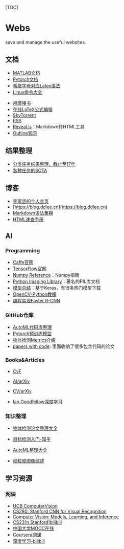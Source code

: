 [TOC]

# Webs

save and manage the useful websites.



## 文档

+ [MATLAB文档](https://ww2.mathworks.cn/help/)
+ [Pytorch文档](https://pytorch.org/docs/stable/index.html)
+ [希腊字母对应Latex语法](https://www.latex-tutorial.com/symbols/greek-alphabet/)
+ [Linux命令大全](https://man.linuxde.net)

- [鸠摩搜书](https://www.jiumodiary.com/)
- [在线LaTeX公式编辑](https://www.codecogs.com/latex/eqneditor.php)
- [SkyTorrent](https://www.skytorrents.lol/?query=)
- [RSS](https://docs.rsshub.app/#%E9%B8%A3%E8%B0%A2)
- [Reveal.js](https://github.com/hakimel/reveal.js)：Markdown转HTML工具
- [Outline官网](https://s3.amazonaws.com/outline-vpn/index.html#/zh-CN/home)



## 结果整理

+ [分类任务结果整理，截止至17年](http://rodrigob.github.io/are_we_there_yet/build/classification_datasets_results.html#43494641522d3130)
+ [各种任务的SOTA](https://paperswithcode.com/sota)



## 博客

+ [李家丞的个人主页](https://ddlee.cn/#)
+ [https://blog.ddlee.cn](https://blog.ddlee.cn)
+ [Markdown语法集锦](https://www.cnblogs.com/Bone-ACE/p/4558870.html)
+ [HTML速查手册](https://www.runoob.com/html/html-quicklist.html)



## AI

### Programming

+ [Caffe官网](http://caffe.berkeleyvision.org/)
+ [TensorFlow官网](https://www.tensorflow.org)
+ [Numpy Reference](https://docs.scipy.org/doc/numpy/reference/index.html)：Numpy指南
+ [Python Imaging Library](http://effbot.org/imagingbook/)：著名的PIL库文档
+ [模型总结](https://modeldepot.io/browse)：基于Keras，有很多热门模型下载
+ [OpenCV-Python教程](https://www.kancloud.cn/aollo/aolloopencv/269602)
+ [编程实现Faster R-CNN](https://zhuanlan.zhihu.com/p/32404424 )

### GitHub仓库

+ [AutoML代码库整理](https://mp.weixin.qq.com/s?__biz=MzIzNjc1NzUzMw==&mid=2247502867&idx=2&sn=299db5871a390d292964bd5f292251ea&chksm=e8d07b61dfa7f277d84318d3d3d9aae58e7bb4033f4fc35fc2d9bb080859fbf20ae0ddc3c98c&scene=21#wechat_redirect)
+ [Pytorch预训练模型](https://github.com/Cadene/pretrained-models.pytorch)
+ [物体检测Metrics介绍](https://github.com/rafaelpadilla/Object-Detection-Metrics)
+ [papers with code](https://github.com/zziz/pwc/blob/master/README.md#----): 里面收纳了很多包含代码的论文

### Books&Articles

+ [CvF](http://openaccess.thecvf.com/menu.py)
+ [AI/arXiv](https://arxiv.org/list/cs.AI/recent)

+ [CV/arXiv](https://arxiv.org/list/cs.CV/recent)
+ [Ian Goodfellow深度学习](http://www.deeplearningbook.org)

### 知识整理

+ [物体检测论文整理大全](https://handong1587.github.io/deep_learning/2015/10/09/object-detection.html)

+ [目标检测入门-知乎](https://zhuanlan.zhihu.com/p/34142321)
+ [AutoML整理大全](https://github.com/hibayesian/awesome-automl-papers)
+ [细粒度图像综述](https://mp.weixin.qq.com/s?__biz=MzU4NTkwMDM1NA==&mid=100000126&idx=1&sn=80968cc99c02b2e1fa382338c34fafbc&scene=19#wechat_redirect)





## 学习资源

### 网课

+ [UCB ComputerVision](http://www-inst.eecs.berkeley.edu/~cs280/sp15/index.html)
+ [CS280: Stanford CNN for Visual Recognition](http://cs231n.stanford.edu)
+ [Computer Vision:  Models, Learning, and Inference](http://www.computervisionmodels.com)
+ [CS231n Stanford|bilibili](https://www.bilibili.com/video/av58778425?from=search&seid=16439942014366180023)
+ [中国大学MOOC在线](https://www.icourse163.org/home.htm?userId=12618864#/home/course)
+ [Coursera网课](https://www.coursera.org/learn/neural-networks-deep-learning/lecture/ZCcMM/vectorizing-across-multiple-examples)
+ [深度学习-bilibili](https://www.bilibili.com/video/av9770302?from=search&seid=7732445384389128489  )